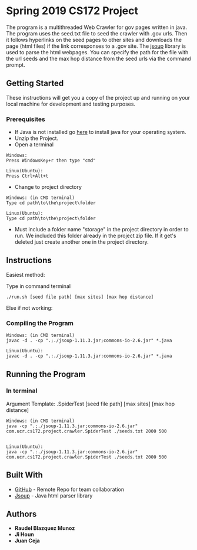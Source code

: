 
# Spring 2019 CS172 Project

The program is a multithreaded Web Crawler for gov pages written in java. The program uses the seed.txt file to seed the crawler with .gov urls. Then it follows hyperlinks on the seed pages to other sites and downloads the page (html files) if the link corresponses to a .gov site. The  [jsoup](https://jsoup.org/) library is used to parse the html webpages. You can specify the path for the file with the url seeds and the max hop distance from the seed urls via the command prompt.

## Getting Started

These instructions will get you a copy of the project up and running on your local machine for development and testing purposes. 

### Prerequisites

* If Java is not installed go [here](https://java.com/en/download/help/download_options.xml#windows) to install java for your operating system. 
* Unzip the Project.
* Open a terminal
```
Windows:
Press WindowsKey+r then type "cmd"

Linux(Ubuntu):
Press Ctrl+Alt+t
```

* Change to project directory
```
Windows: (in CMD terminal)
Type cd path\to\the\project\folder 

Linux(Ubuntu):
Type cd path\to\the\project\folder 
```
* Must include a folder name "storage" in the project directory in order to run. We included this folder already in the project zip file. If it get's deleted just create another one in the project directory.

## Instructions

Easiest method:

Type in command terminal 
```
./run.sh [seed file path] [max sites] [max hop distance] 
```
Else if not working:
### Compiling the Program

```
Windows: (in CMD terminal)
javac -d . -cp ".;./jsoup-1.11.3.jar;commons-io-2.6.jar" *.java

Linux(Ubuntu):
javac -d . -cp ".:./jsoup-1.11.3.jar:commons-io-2.6.jar" *.java
```

## Running the Program

### In terminal

Argument Template: .SpiderTest   [seed file path]  [max sites] [max hop distance] 
```
Windows: (in CMD terminal)
java -cp ".;./jsoup-1.11.3.jar;commons-io-2.6.jar" com.ucr.cs172.project.crawler.SpiderTest ./seeds.txt 2000 500


Linux(Ubuntu):
java -cp ".:./jsoup-1.11.3.jar:commons-io-2.6.jar" com.ucr.cs172.project.crawler.SpiderTest ./seeds.txt 2000 500 
```

## Built With

* [GitHub]([https://github.com/](https://github.com/)) - Remote Repo for team collaboration
* [Jsoup]([[https://jsoup.org/](https://jsoup.org/)]) - Java html parser library


## Authors

* **Raudel Blazquez Munoz**
* **Ji Houn**
* **Juan Ceja**

